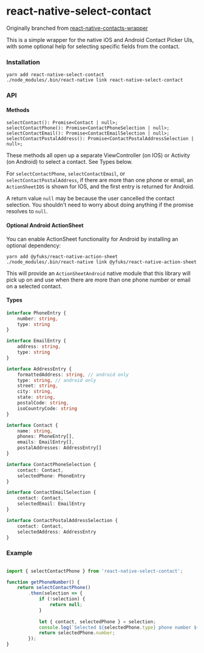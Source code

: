 # react-native-select-contact

Originally branched from [react-native-contacts-wrapper](https://github.com/LynxITDigital/react-native-contacts-wrapper)

This is a simple wrapper for the native iOS and Android Contact Picker UIs, with some optional help for selecting specific fields from the contact.

### Installation

```
yarn add react-native-select-contact
./node_modules/.bin/react-native link react-native-select-contact
```

### API

#### Methods

```
selectContact(): Promise<Contact | null>;
selectContactPhone(): Promise<ContactPhoneSelection | null>;
selectContactEmail(): Promise<ContactEmailSelection | null>;
selectContactPostalAddress(): Promise<ContactPostalAddressSelection | null>;
```

These methods all open up a separate ViewController (on IOS) or Activity (on Android) to select a contact.  See Types below.

For `selectContactPhone`, `selectContactEmail`, or `selectContactPostalAddress`, if there are more than one phone or email, an `ActionSheetIOS` is
shown for IOS, and the first entry is returned for Android.

A return value `null` may be because the user cancelled the contact selection.  You shouldn't need to worry about doing
anything if the promise resolves to `null`.

#### Optional Android ActionSheet

You can enable ActionSheet functionality for Android by installing an optional dependency:

```
yarn add @yfuks/react-native-action-sheet
./node_modules/.bin/react-native link @yfuks/react-native-action-sheet 
```

This will provide an `ActionSheetAndroid` native module that this library will pick up on and use
when there are more than one phone number or email on a selected contact.

#### Types

```typescript
interface PhoneEntry {
    number: string,
    type: string
}

interface EmailEntry {
    address: string,
    type: string
}

interface AddressEntry {
    formattedAddress: string, // android only
    type: string, // android only
    street: string,
    city: string,
    state: string,
    postalCode: string,
    isoCountryCode: string
}

interface Contact {
    name: string,
    phones: PhoneEntry[],
    emails: EmailEntry[],
    postalAddresses: AddressEntry[]
}

interface ContactPhoneSelection {
    contact: Contact,
    selectedPhone: PhoneEntry
}

interface ContactEmailSelection {
    contact: Contact,
    selectedEmail: EmailEntry
}

interface ContactPostalAddressSelection {
    contact: Contact,
    selectedAddress: AddressEntry
}
```

### Example

```javascript

import { selectContactPhone } from 'react-native-select-contact';

function getPhoneNumber() {
    return selectContactPhone()
        .then(selection => {
            if (!selection) {
                return null;
            }
            
            let { contact, selectedPhone } = selection;
            console.log(`Selected ${selectedPhone.type} phone number ${selectedPhone.number} from ${contact.name}`);
            return selectedPhone.number;
        });  
}


```